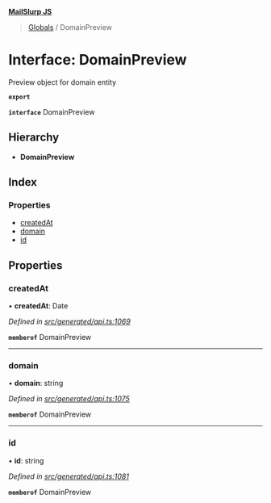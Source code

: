 **[MailSlurp JS](../README.md)**

> [Globals](../README.md) / DomainPreview

# Interface: DomainPreview

Preview object for domain entity

**`export`** 

**`interface`** DomainPreview

## Hierarchy

* **DomainPreview**

## Index

### Properties

* [createdAt](domainpreview.md#createdat)
* [domain](domainpreview.md#domain)
* [id](domainpreview.md#id)

## Properties

### createdAt

•  **createdAt**: Date

*Defined in [src/generated/api.ts:1069](https://github.com/mailslurp/mailslurp-client/blob/c889afa/src/generated/api.ts#L1069)*

**`memberof`** DomainPreview

___

### domain

•  **domain**: string

*Defined in [src/generated/api.ts:1075](https://github.com/mailslurp/mailslurp-client/blob/c889afa/src/generated/api.ts#L1075)*

**`memberof`** DomainPreview

___

### id

•  **id**: string

*Defined in [src/generated/api.ts:1081](https://github.com/mailslurp/mailslurp-client/blob/c889afa/src/generated/api.ts#L1081)*

**`memberof`** DomainPreview
